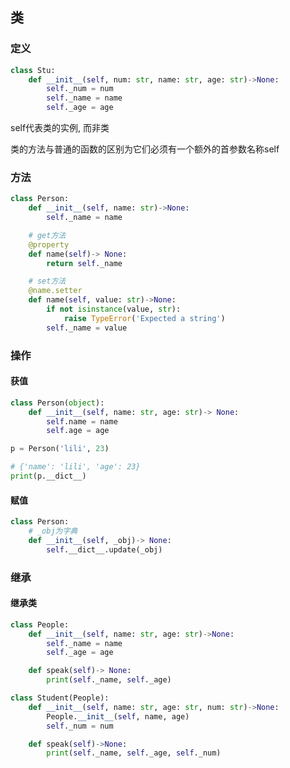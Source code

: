 <!--
 * @Description: 
 * @Version: 1.0
 * @Author: DaLao
 * @Email: dalao_li@163.com
 * @Date: 2021-02-01 12:29:16
 * @LastEditors: DaLao
 * @LastEditTime: 2022-09-11 22:21:40
-->

## 类


### 定义


```py
class Stu:
    def __init__(self, num: str, name: str, age: str)->None:
        self._num = num
        self._name = name
        self._age = age
```

self代表类的实例, 而非类

类的方法与普通的函数的区别为它们必须有一个额外的首参数名称self



### 方法

```py
class Person:
    def __init__(self, name: str)->None:
        self._name = name

    # get方法
    @property
    def name(self)-> None:
        return self._name

    # set方法
    @name.setter
    def name(self, value: str)->None:
        if not isinstance(value, str):
            raise TypeError('Expected a string')
        self._name = value
```



### 操作


#### 获值

```py
class Person(object):
    def __init__(self, name: str, age: str)-> None:
        self.name = name
        self.age = age

p = Person('lili', 23)

# {'name': 'lili', 'age': 23}
print(p.__dict__)
```


#### 赋值

```py
class Person:
    # _obj为字典
    def __init__(self, _obj)-> None:
        self.__dict__.update(_obj)
```



### 继承


#### 继承类

```py
class People:
    def __init__(self, name: str, age: str)->None:
        self._name = name
        self._age = age

    def speak(self)-> None:
        print(self._name, self._age)
```

```py
class Student(People):
    def __init__(self, name: str, age: str, num: str)->None:
        People.__init__(self, name, age)
        self._num = num

    def speak(self)->None:
        print(self._name, self._age, self._num)
```